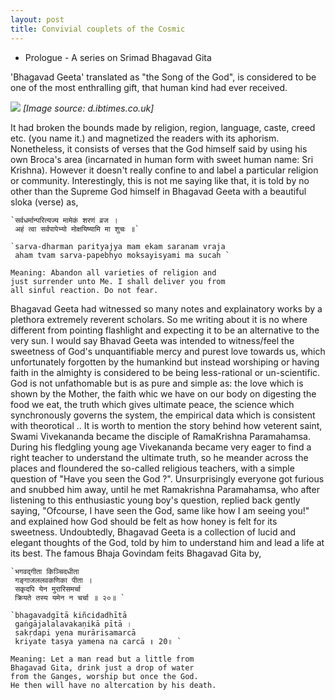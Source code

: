 ```yaml
---
layout: post
title: Convivial couplets of the Cosmic 
---
```


 - Prologue - A series on Srimad Bhagavad Gita 

'Bhagavad Geeta' translated as "the Song of the God", is considered to be one of the most 
enthralling gift, that human kind had ever received. 

<img src = "https://d.ibtimes.co.uk/en/full/1435261/hubble-25th-anniversary-image.jpg?w=1180&f=45903b27196606d121cc8942a4fbf57d">
<i> [Image source: d.ibtimes.co.uk] </i>

It had broken the bounds made by religion,
region, language, caste, creed etc. (you name it.) and magnetized the readers with its aphorism. 
Nonetheless, it consists of verses that the God himself said by using his own Broca's area 
(incarnated in human form with sweet human name: Sri Krishna). However it doesn't really confine to
and label a particular religion or community. Interestingly, this is not me saying like that, it 
is told by no other than the Supreme God himself in Bhagavad Geeta with a beautiful sloka (verse) as,

    `सर्वधर्मान्परित्यज्य मामेकं शरणं व्रज । 
     अहं त्वा सर्वपापेभ्यो मोक्षयिष्यामि मा शुचः ॥`

    `sarva-dharman parityajya mam ekam saranam vraja 
     aham tvam sarva-papebhyo moksayisyami ma sucah `

    Meaning: Abandon all varieties of religion and 
    just surrender unto Me. I shall deliver you from 
    all sinful reaction. Do not fear.

Bhagavad Geeta had witnessed so many notes and explainatory works by a plethora extremely reverent 
scholars. So me writing about it is no where different from pointing flashlight and expecting it to
be an alternative to the very sun. I would say Bhavad Geeta was intended to witness/feel the sweetness of God's unquantifiable
mercy and purest love towards us, which unfortunately forgotten by the humankind but instead worshiping or having faith 
in the almighty is considered to be being less-rational or un-scientific. God is not unfathomable but is as
pure and simple as: the love which is shown by the Mother, the faith whic we have on our body on digesting the food we eat, 
the truth which gives ultimate peace, the science which synchronously governs the system, the empirical data which 
is consistent with theorotical .. It is worth to mention the story behind how veterent saint, Swami Vivekananda became
the disciple of RamaKrishna Paramahamsa. During his fledgling young age Vivekananda became very eager to find a right 
teacher to understand the ultimate truth, so he meander across the places and floundered the so-called religious teachers,
with a simple question of "Have you seen the God ?". Unsurprisingly everyone got furious and snubbed him away, until he 
met Ramakrishna Paramahamsa, who after listening to this enthusiastic young boy's question, replied back gently saying,
"Ofcourse, I have seen the God, same like how I am seeing you!" and explained how God should be felt as how honey is 
felt for its sweetness. Undoubtedly, Bhagavad Geeta is a collection of lucid and elegant thoughts of the God, told by 
him to understand him and lead a life at its best. The famous Bhaja Govindam feits Bhagavad Gita by,

    `भगवद्गीता किञ्चिदधीता
     गङ्गाजललवकणिका पीता ।
     सकृदपि येन मुरारिसमर्चा
     क्रियते तस्य यमेन न चर्चा ॥ २०॥ `

    `bhagavadgītā kiñcidadhītā
     gaṅgājalalavakaṇikā pītā ।
     sakṛdapi yena murārisamarcā
     kriyate tasya yamena na carcā ॥ 20॥ `

    Meaning: Let a man read but a little from 
    Bhagavad Gita, drink just a drop of water 
    from the Ganges, worship but once the God. 
    He then will have no altercation by his death.

